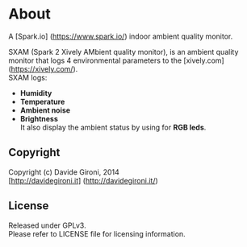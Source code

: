 About
===

A [Spark.io] (https://www.spark.io/) indoor ambient quality monitor.

SXAM (Spark 2 Xively AMbient quality monitor), is an ambient quality monitor that logs 4 environmental parameters to the [xively.com] (https://xively.com/).<br/>
SXAM logs:<br/>
* **Humidity**
* **Temperature**
* **Ambient noise**
* **Brightness**<br/>
It also display the ambient status by using for **RGB leds**.<br/>

Copyright
---
Copyright (c) Davide Gironi, 2014<br/>
[http://davidegironi.it] (http://davidegironi.it/)<br/>

License
---
Released under GPLv3.<br/>
Please refer to LICENSE file for licensing information.


